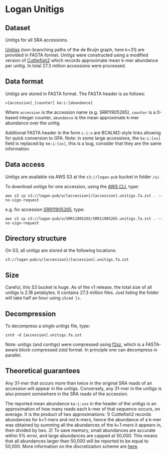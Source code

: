 # Logan Unitigs

## Dataset

Unitigs for all SRA accessions. 

[Unitigs](https://github.com/GATB/bcalm/blob/master/bidirected-graphs-in-bcalm2/bidirected-graphs-in-bcalm2.md#unitigs-and-compaction) (non-branching paths of the de Bruijn graph, here k=31) are provided in FASTA format. Unitigs were constructed using a modified version of [Cuttlefish2](https://github.com/rchikhi/cuttlefish/) which records approximate mean k-mer abundance per unitig. In total 27.3 million accessions were processed.

## Data format

Unitigs are stored in FASTA format. The FASTA header is as follows:

    >[accession]_[counter] ka:i:[abundance]

Where `accession` is the accession name (e.g. SRR11905265), `counter` is a 0-based integer counter, `abundance` is the mean approximate k-mer abundance over the unitig.

Additional FASTA header in the form `L:i:x` are BCALM2-style links allowing for quick conversion to GFA. Note: in some large accessions, the `ka:i:[xx]` field is replaced by `km:i:[xx]`, this is a bug, consider that they are the same information.

## Data access

Unitigs are available via AWS S3 at the `s3://logan-pub` bucket in folder `/u/`.

To download unitigs for one accession, using the [AWS CLI](https://aws.amazon.com/cli/), type:
    
    aws s3 cp s3://logan-pub/u/[accession]/[accession].unitigs.fa.zst . --no-sign-request

e.g. for accession [SRR11905265](https://www.ncbi.nlm.nih.gov/sra/?term=SRR11905265), type:

    aws s3 cp s3://logan-pub/u/SRR11905265/SRR11905265.unitigs.fa.zst . --no-sign-request

## Directory structure

On S3, all unitigs are stored at the following locations:

    s3://logan-pub/u/[accession]/[accession].unitigs.fa.zst

## Size

Careful, this S3 bucket is huge. As of the v1 release, the total size of all unitigs is 2.18 petabytes. It contains 27.3 million files. Just listing the folder will take half an hour using `s5cmd ls`.

## Decompression

To decompress a single unitigs file, type:

    zstd -d [accession].unitigs.fa.zst

Note: unitigs (and contigs) were compressed using [f2sz](https://github.com/asl/f2sz), which is a FASTA-aware block compressed zstd format. In principle one can decompress in parallel.

## Theoretical guarantees

Any 31-mer that occurs more than twice in the original SRA reads of an accession will appear in the unitigs. Conversely, any 31-mer in the unitigs is also present somewhere in the SRA reads of the accession. 

The reported mean abundance `ka:i:xxx` in the header of the unitigs is an approximation of how many reads each k-mer of that sequence occurs, on average. It is the product of two approximations: 1) Cuttlefish2 records abundances for k+1-mers and not k-mers, hence the abundance of a k-mer was obtained by summing all the abundances of the k+1-mers it appears in, then divided by two. 2) To save memory, small abundances are accurate within 5% error, and large abundances are capped at 50,000. This means that all abundances larger than 50,000 will be reported to be equal to 50,000. More information on the discretization scheme are [here](https://github.com/GATB/gatb-core/blob/b1a27642f873904838bef1b7d9224acdfb0c78fa/gatb-core/src/gatb/tools/collections/impl/MapMPHF.hpp#L84).
